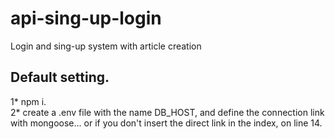 # api-sing-up-login
Login and sing-up system with article creation


## Default setting.
1* npm i.<br>
2* create a .env file with the name DB_HOST, and define the connection link with mongoose... or if you don't insert the direct link in the index, on line 14.
